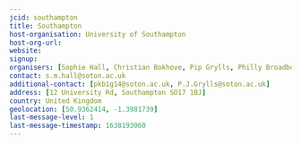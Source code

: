 ```yaml
---
jcid: southampton
title: Southampton
host-organisation: University of Southampton
host-org-url: 
website:
signup:
organisers: [Sophie Hall, Christian Bokhove, Pip Grylls, Philly Broadbent]
contact: s.m.hall@soton.ac.uk
additional-contact: [pkb1g14@soton.ac.uk, P.J.Grylls@soton.ac.uk]
address: [12 University Rd, Southampton SO17 1BJ]
country: United Kingdom
geolocation: [50.9362414, -1.3981739]
last-message-level: 1
last-message-timestamp: 1638193060
---
```

